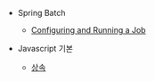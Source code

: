 - Spring Batch
    - [Configuring and Running a Job](https://github.com/chori84/til/blob/master/Spring/SpringBatch/ConfiguringAndRunningAJob.md)
    
- Javascript 기본
    - [상속](https://github.com/chori84/til/blob/master/JavaScript/inflearn-javascript-basic/22.Javascript기본-상속.md)
